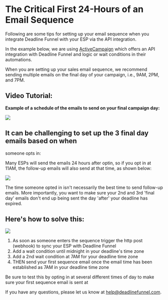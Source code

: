 # The Critical First 24-Hours of an Email Sequence

Following are some tips for setting up your email sequence when you integrate Deadline Funnel with your ESP via the API integration.

In the example below, we are using [ActiveCampaign](https://documentation.deadlinefunnel.com/article/244-how-to-integrate-deadline-funnel-with-activecampaign-api) which offers an API integration with Deadline Funnel and logic or wait conditions in their automations.

When you are setting up your sales email sequence, we recommend sending multiple emails on the final day of your campaign, i.e., 9AM, 2PM, and 7PM.

## Video Tutorial:

**Example of a schedule of the emails to send on your final campaign day:**

![](https://d33v4339jhl8k0.cloudfront.net/docs/assets/53974d6ce4b0c76107b109d1/images/5b0ee3810428632c466a5944/file-y7XlGwaNzz.png)

## It can be challenging to set up the 3 final day emails based on when

someone opts in:

Many ESPs will send the emails 24 hours after optin, so if you opt in at 11AM, the follow-up emails will also send at that time, as shown below:

![](https://d33v4339jhl8k0.cloudfront.net/docs/assets/53974d6ce4b0c76107b109d1/images/5b0eeb820428632c466a597d/file-A5KKIm0tRP.png)

The time someone opted in isn't necessarily the best time to send follow-up emails. More importantly, you want to make sure your 2nd and 3rd 'final day' emails don't end up being sent the day 'after' your deadline has expired.

## Here's how to solve this:

![](https://d33v4339jhl8k0.cloudfront.net/docs/assets/53974d6ce4b0c76107b109d1/images/5b0f03f50428632c466a5ad3/file-ZLfOkRFTt5.png)

1. As soon as someone enters the sequence trigger the http post \(webhook\) to sync your ESP with Deadline Funnel
2. Add a wait condition until midnight in your deadline's time zone
3. Add a 2nd wait condition at 7AM for your deadline time zone
4. THEN send your first sequence email once the email time has been established as 7AM in your deadline time zone

Be sure to test this by opting in at several different times of day to make sure your first sequence email is sent at

If you have any questions, please let us know at [help@deadlinefunnel.com](mailto:mailto:help@deadlinefunnel.com).


